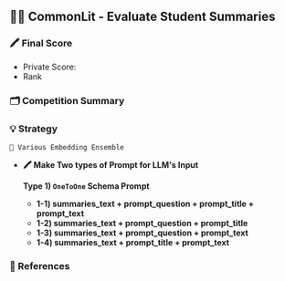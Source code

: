 ## 🎒📘 CommonLit - Evaluate Student Summaries

### 🖍️ Final Score

- Private Score:
- Rank

### 🗂️ Competition Summary

### 💡 Strategy
`🎨 Various Embedding Ensemble`

- **🖍️ Make Two types of Prompt for LLM's Input**

    **Type 1) `OneToOne` Schema Prompt**

    - **1-1) summaries_text + prompt_question + prompt_title + prompt_text**
    - **1-2) summaries_text + prompt_question + prompt_title**
    - **1-3) summaries_text + prompt_question + prompt_text**
    - **1-4) summaries_text + prompt_title + prompt_text**
    
### 🔗 References
